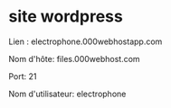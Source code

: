 # site wordpress

Lien : electrophone.000webhostapp.com

Nom d'hôte: files.000webhost.com

Port: 21

Nom d'utilisateur: electrophone
